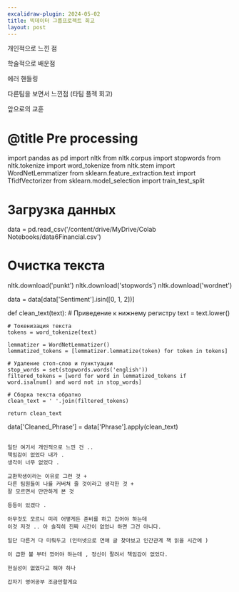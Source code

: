```yaml
---
excalidraw-plugin: 2024-05-02
title: 빅데이터 그룹프로젝트 회고
layout: post
---
```

개인적으로 느낀 점 

학술적으로 배운점 

에러 핸들링 

다른팀을 보면서 느낀점 (타팀 플젝 회고)

앞으로의 교훈 
  

# @title Pre processing

import pandas as pd
import nltk
from nltk.corpus import stopwords
from nltk.tokenize import word_tokenize
from nltk.stem import WordNetLemmatizer
from sklearn.feature_extraction.text import TfidfVectorizer
from sklearn.model_selection import train_test_split

# Загрузка данных
data = pd.read_csv('/content/drive/MyDrive/Colab Notebooks/data6Financial.csv')

# Очистка текста
nltk.download('punkt')
nltk.download('stopwords')
nltk.download('wordnet')

data = data[data['Sentiment'].isin([0, 1, 2])]

def clean_text(text):
    # Приведение к нижнему регистру
    text = text.lower()

    # Токенизация текста
    tokens = word_tokenize(text)

    lemmatizer = WordNetLemmatizer()
    lemmatized_tokens = [lemmatizer.lemmatize(token) for token in tokens]

    # Удаление стоп-слов и пунктуации
    stop_words = set(stopwords.words('english'))
    filtered_tokens = [word for word in lemmatized_tokens if word.isalnum() and word not in stop_words]

    # Сборка текста обратно
    clean_text = ' '.join(filtered_tokens)

    return clean_text

data['Cleaned_Phrase'] = data['Phrase'].apply(clean_text)
```

일단 여기서 개인적으로 느낀 건 .. 
책임감이 없었다 내가 . 
생각이 너무 없었다 . 

교환학생이라는 이유로 그런 것 + 
다른 팀원들이 나를 커버쳐 줄 것이라고 생각한 것 +
잘 모르면서 만만하게 본 것 

등등이 있겠다 . 

아무것도 모르니 미리 어떻게든 준비를 하고 갔어야 하는데 
이것 저것 .. 아 솔직히 진짜 시간이 없었나 하면 그건 아니다. 

일단 다른거 다 미뤄두고 (인터넷으로 연애 글 찾아보고 인간관계 책 읽을 시간에 )

이 급한 불 부터 껐어야 하는데 , 정신이 팔려서 책임감이 없었다. 

현실성이 없었다고 해야 하나 

갑자기 영어공부 조금만할게요 
